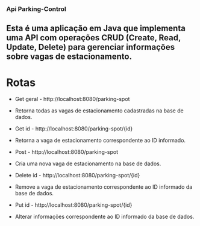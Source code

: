 ### Api Parking-Control

## Esta é uma aplicação em Java que implementa uma API com operações CRUD (Create, Read, Update, Delete) para gerenciar informações sobre vagas de estacionamento.

# Rotas

- Get geral - http://localhost:8080/parking-spot
* Retorna todas as vagas de estacionamento cadastradas na base de dados.

- Get id - http://localhost:8080/parking-spot/{id}
* Retorna a vaga de estacionamento correspondente ao ID informado.

- Post - http://localhost:8080/parking-spot
* Cria uma nova vaga de estacionamento na base de dados.

- Delete id - http://localhost:8080/parking-spot/{id}
* Remove a vaga de estacionamento correspondente ao ID informado da base de dados.

- Put id - http://localhost:8080/parking-spot/{id}
* Alterar informações correspondente ao ID informado da base de dados.